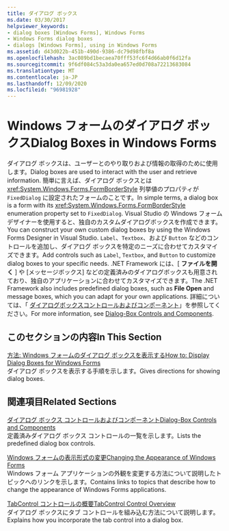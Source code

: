```yaml
---
title: ダイアログ ボックス
ms.date: 03/30/2017
helpviewer_keywords:
- dialog boxes [Windows Forms], Windows Forms
- Windows Forms dialog boxes
- dialogs [Windows Forms], using in Windows Forms
ms.assetid: d43d022b-451b-490d-9386-dc79d98fbf8a
ms.openlocfilehash: 3ac089bd1becaea70fff53fc6f4d66ab0f6d12fa
ms.sourcegitcommit: 9f6df084c53a3da0ea657ed0d708a72213683084
ms.translationtype: MT
ms.contentlocale: ja-JP
ms.lasthandoff: 12/09/2020
ms.locfileid: "96981928"
---
```

# <a name="dialog-boxes-in-windows-forms"></a><span data-ttu-id="d78cd-102">Windows フォームのダイアログ ボックス</span><span class="sxs-lookup"><span data-stu-id="d78cd-102">Dialog Boxes in Windows Forms</span></span>
<span data-ttu-id="d78cd-103">ダイアログ ボックスは、ユーザーとのやり取りおよび情報の取得のために使用します。</span><span class="sxs-lookup"><span data-stu-id="d78cd-103">Dialog boxes are used to interact with the user and retrieve information.</span></span> <span data-ttu-id="d78cd-104">簡単に言えば、ダイアログ ボックスとは <xref:System.Windows.Forms.FormBorderStyle> 列挙値のプロパティが `FixedDialog` に設定されたフォームのことです。</span><span class="sxs-lookup"><span data-stu-id="d78cd-104">In simple terms, a dialog box is a form with its <xref:System.Windows.Forms.FormBorderStyle> enumeration property set to `FixedDialog`.</span></span> <span data-ttu-id="d78cd-105">Visual Studio の Windows フォームデザイナーを使用すると、独自のカスタムダイアログボックスを作成できます。</span><span class="sxs-lookup"><span data-stu-id="d78cd-105">You can construct your own custom dialog boxes by using the Windows Forms Designer in Visual Studio.</span></span> <span data-ttu-id="d78cd-106">`Label`、`Textbox`、および `Button` などのコントロールを追加し、ダイアログ ボックスを特定のニーズに合わせてカスタマイズできます。</span><span class="sxs-lookup"><span data-stu-id="d78cd-106">Add controls such as `Label`, `Textbox`, and `Button` to customize dialog boxes to your specific needs.</span></span> <span data-ttu-id="d78cd-107">.NET Framework には、[ **ファイルを開く** ] や [メッセージボックス] などの定義済みのダイアログボックスも用意されており、独自のアプリケーションに合わせてカスタマイズできます。</span><span class="sxs-lookup"><span data-stu-id="d78cd-107">The .NET Framework also includes predefined dialog boxes, such as **File Open** and message boxes, which you can adapt for your own applications.</span></span> <span data-ttu-id="d78cd-108">詳細については、「 [ダイアログボックスコントロールおよびコンポーネント](./controls/dialog-box-controls-and-components-windows-forms.md)」を参照してください。</span><span class="sxs-lookup"><span data-stu-id="d78cd-108">For more information, see [Dialog-Box Controls and Components](./controls/dialog-box-controls-and-components-windows-forms.md).</span></span>  
  
## <a name="in-this-section"></a><span data-ttu-id="d78cd-109">このセクションの内容</span><span class="sxs-lookup"><span data-stu-id="d78cd-109">In This Section</span></span>  
 [<span data-ttu-id="d78cd-110">方法: Windows フォームのダイアログ ボックスを表示する</span><span class="sxs-lookup"><span data-stu-id="d78cd-110">How to: Display Dialog Boxes for Windows Forms</span></span>](how-to-display-dialog-boxes-for-windows-forms.md)  
 <span data-ttu-id="d78cd-111">ダイアログ ボックスを表示する手順を示します。</span><span class="sxs-lookup"><span data-stu-id="d78cd-111">Gives directions for showing dialog boxes.</span></span>  
  
## <a name="related-sections"></a><span data-ttu-id="d78cd-112">関連項目</span><span class="sxs-lookup"><span data-stu-id="d78cd-112">Related Sections</span></span>  
 [<span data-ttu-id="d78cd-113">ダイアログ ボックス コントロールおよびコンポーネント</span><span class="sxs-lookup"><span data-stu-id="d78cd-113">Dialog-Box Controls and Components</span></span>](./controls/dialog-box-controls-and-components-windows-forms.md)  
 <span data-ttu-id="d78cd-114">定義済みダイアログ ボックス コントロールの一覧を示します。</span><span class="sxs-lookup"><span data-stu-id="d78cd-114">Lists the predefined dialog box controls.</span></span>  
  
 [<span data-ttu-id="d78cd-115">Windows フォームの表示形式の変更</span><span class="sxs-lookup"><span data-stu-id="d78cd-115">Changing the Appearance of Windows Forms</span></span>](changing-the-appearance-of-windows-forms.md)  
 <span data-ttu-id="d78cd-116">Windows フォーム アプリケーションの外観を変更する方法について説明したトピックへのリンクを示します。</span><span class="sxs-lookup"><span data-stu-id="d78cd-116">Contains links to topics that describe how to change the appearance of Windows Forms applications.</span></span>  
  
 [<span data-ttu-id="d78cd-117">TabControl コントロールの概要</span><span class="sxs-lookup"><span data-stu-id="d78cd-117">TabControl Control Overview</span></span>](./controls/tabcontrol-control-overview-windows-forms.md)  
 <span data-ttu-id="d78cd-118">ダイアログ ボックスにタブ コントロールを組み込む方法について説明します。</span><span class="sxs-lookup"><span data-stu-id="d78cd-118">Explains how you incorporate the tab control into a dialog box.</span></span>
